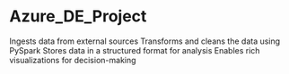 # Azure_DE_Project
Ingests data from external sources Transforms and cleans the data using PySpark Stores data in a structured format for analysis Enables rich visualizations for decision-making
